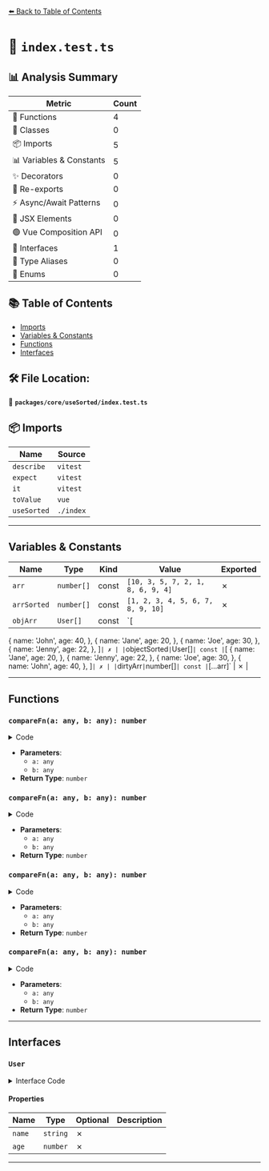 [⬅️ Back to Table of Contents](../../../index.md)

# 📄 `index.test.ts`

## 📊 Analysis Summary

| Metric | Count |
|--------|-------|
| 🔧 Functions | 4 |
| 🧱 Classes | 0 |
| 📦 Imports | 5 |
| 📊 Variables & Constants | 5 |
| ✨ Decorators | 0 |
| 🔄 Re-exports | 0 |
| ⚡ Async/Await Patterns | 0 |
| 💠 JSX Elements | 0 |
| 🟢 Vue Composition API | 0 |
| 📐 Interfaces | 1 |
| 📑 Type Aliases | 0 |
| 🎯 Enums | 0 |

## 📚 Table of Contents

- [Imports](#imports)
- [Variables & Constants](#variables-constants)
- [Functions](#functions)
- [Interfaces](#interfaces)

## 🛠️ File Location:
📂 **`packages/core/useSorted/index.test.ts`**

## 📦 Imports

| Name | Source |
|------|--------|
| `describe` | `vitest` |
| `expect` | `vitest` |
| `it` | `vitest` |
| `toValue` | `vue` |
| `useSorted` | `./index` |


---

## Variables & Constants

| Name | Type | Kind | Value | Exported |
|------|------|------|-------|----------|
| `arr` | `number[]` | const | `[10, 3, 5, 7, 2, 1, 8, 6, 9, 4]` | ✗ |
| `arrSorted` | `number[]` | const | `[1, 2, 3, 4, 5, 6, 7, 8, 9, 10]` | ✗ |
| `objArr` | `User[]` | const | `[
  {
    name: 'John',
    age: 40,
  },
  {
    name: 'Jane',
    age: 20,
  },
  {
    name: 'Joe',
    age: 30,
  },
  {
    name: 'Jenny',
    age: 22,
  },
]` | ✗ |
| `objectSorted` | `User[]` | const | `[
  {
    name: 'Jane',
    age: 20,
  },
  {
    name: 'Jenny',
    age: 22,
  },
  {
    name: 'Joe',
    age: 30,
  },
  {
    name: 'John',
    age: 40,
  },
]` | ✗ |
| `dirtyArr` | `number[]` | const | `[...arr]` | ✗ |


---

## Functions

### `compareFn(a: any, b: any): number`

<details><summary>Code</summary>

```ts
(a, b) => a.age - b.age
```
</details>

- **Parameters**:
  - `a: any`
  - `b: any`
- **Return Type**: `number`
### `compareFn(a: any, b: any): number`

<details><summary>Code</summary>

```ts
(a, b) => a.age - b.age
```
</details>

- **Parameters**:
  - `a: any`
  - `b: any`
- **Return Type**: `number`
### `compareFn(a: any, b: any): number`

<details><summary>Code</summary>

```ts
(a, b) => a.age - b.age
```
</details>

- **Parameters**:
  - `a: any`
  - `b: any`
- **Return Type**: `number`
### `compareFn(a: any, b: any): number`

<details><summary>Code</summary>

```ts
(a, b) => a.age - b.age
```
</details>

- **Parameters**:
  - `a: any`
  - `b: any`
- **Return Type**: `number`

---

## Interfaces

### `User`

<details><summary>Interface Code</summary>

```ts
interface User {
  name: string
  age: number
}
```
</details>

#### Properties

| Name | Type | Optional | Description |
|------|------|----------|-------------|
| `name` | `string` | ✗ |  |
| `age` | `number` | ✗ |  |


---